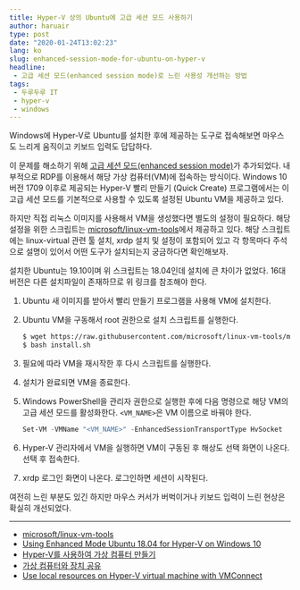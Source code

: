 ```yaml
---
title: Hyper-V 상의 Ubuntu에 고급 세션 모드 사용하기
author: haruair
type: post
date: "2020-01-24T13:02:23"
lang: ko
slug: enhanced-session-mode-for-ubuntu-on-hyper-v
headline:
 - 고급 세션 모드(enhanced session mode)로 느린 사용성 개선하는 방법
tags:
 - 두루두루 IT
 - hyper-v
 - windows
---
```


Windows에 Hyper-V로 Ubuntu를 설치한 후에 제공하는 도구로 접속해보면 마우스도 느리게 움직이고 키보드 입력도 답답하다.

이 문제를 해소하기 위해 [고급 세션 모드(enhanced session mode)](https://docs.microsoft.com/ko-kr/virtualization/hyper-v-on-windows/user-guide/enhanced-session-mode)가 추가되었다. 내부적으로 RDP를 이용해서 해당 가상 컴퓨터(VM)에 접속하는 방식이다. Windows 10 버전 1709 이후로 제공되는 Hyper-V 빨리 만들기 (Quick Create) 프로그램에서는 이 고급 세션 모드를 기본적으로 사용할 수 있도록 설정된 Ubuntu VM을 제공하고 있다.

하지만 직접 리눅스 이미지를 사용해서 VM을 생성했다면 별도의 설정이 필요하다. 해당 설정을 위한 스크립트는 [microsoft/linux-vm-tools](https://github.com/microsoft/linux-vm-tools)에서 제공하고 있다. 해당 스크립트에는 linux-virtual 관련 툴 설치, xrdp 설치 및 설정이 포함되어 있고 각 항목마다 주석으로 설명이 있어서 어떤 도구가 설치되는지 궁금하다면 확인해보자.

설치한 Ubuntu는 19.10이며 위 스크립트는 18.04인데 설치에 큰 차이가 없었다. 16대 버전은 다른 설치파일이 존재하므로 위 링크를 참조해야 한다.

1. Ubuntu 새 이미지를 받아서 빨리 만들기 프로그램을 사용해 VM에 설치한다.
2. Ubuntu VM을 구동해서 root 권한으로 설치 스크립트를 실행한다.

   ```bash
   $ wget https://raw.githubusercontent.com/microsoft/linux-vm-tools/master/ubuntu/18.04/install.sh
   $ bash install.sh
   ```
3. 필요에 따라 VM을 재시작한 후 다시 스크립트를 실행한다.
4. 설치가 완료되면 VM을 종료한다.
5. Windows PowerShell을 관리자 권한으로 실행한 후에 다음 명령으로 해당 VM의 고급 세션 모드를 활성화한다. `<VM_NAME>`은 VM 이름으로 바꿔야 한다.

   ```powershell
   Set-VM -VMName "<VM_NAME>" -EnhancedSessionTransportType HvSocket
   ```
6. Hyper-V 관리자에서 VM을 실행하면 VM이 구동된 후 해상도 선택 화면이 나온다. 선택 후 접속한다.
7. xrdp 로그인 화면이 나온다. 로그인하면 세션이 시작된다.

여전히 느린 부분도 있긴 하지만 마우스 커서가 버벅이거나 키보드 입력이 느린 현상은 확실히 개선되었다.

----

- [microsoft/linux-vm-tools](https://github.com/microsoft/linux-vm-tools)
- [Using Enhanced Mode Ubuntu 18.04 for Hyper-V on Windows 10](https://www.hanselman.com/blog/UsingEnhancedModeUbuntu1804ForHyperVOnWindows10.aspx)
- [Hyper-V를 사용하여 가상 컴퓨터 만들기](https://docs.microsoft.com/ko-kr/virtualization/hyper-v-on-windows/quick-start/quick-create-virtual-machine)
- [가상 컴퓨터와 장치 공유](https://docs.microsoft.com/ko-kr/virtualization/hyper-v-on-windows/user-guide/enhanced-session-mode)
- [Use local resources on Hyper-V virtual machine with VMConnect](https://docs.microsoft.com/ko-kr/windows-server/virtualization/hyper-v/learn-more/use-local-resources-on-hyper-v-virtual-machine-with-vmconnect)
